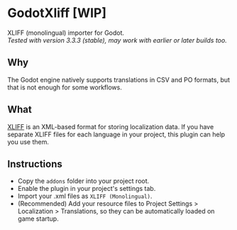 # GodotXliff [WIP]

XLIFF (monolingual) importer for Godot.  
_Tested with version 3.3.3 (stable), may work with earlier or later builds too._

## Why

The Godot engine natively supports translations in CSV and PO formats, but that is not enough for some workflows.

## What

[XLIFF](https://en.wikipedia.org/wiki/XLIFF) is an XML-based format for storing localization data. If you have separate XLIFF files for each language in your project, this plugin can help you use them.

## Instructions

- Copy the ```addons``` folder into your project root.
- Enable the plugin in your project's settings tab.
- Import your .xml files as ```XLIFF (Monolingual)```.
- (Recommended) Add your resource files to Project Settings > Localization > Translations, so they can be automatically loaded on game startup.
